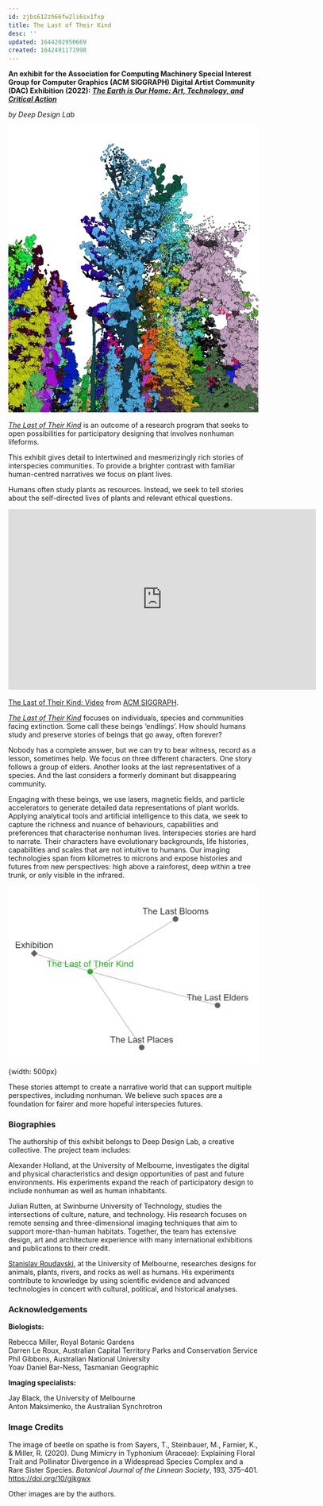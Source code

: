 ```yaml
---
id: zjbs612zh66fw2li6sx1fxp
title: The Last of Their Kind
desc: ''
updated: 1644202950669
created: 1642491171998
---
```




**An exhibit for the Association for Computing Machinery Special Interest Group for Computer Graphics (ACM SIGGRAPH) Digital Artist Community (DAC) Exhibition (2022): [_The Earth is Our Home: Art, Technology, and Critical Action_](https://earth-our-home.siggraph.org/)**

_by Deep Design Lab_

![](/assets/images/2022-01-21-23-55-00.png)

[_The Last of Their Kind_](https://earth-our-home.siggraph.org/the-last-of-their-kind/) is an outcome of a research program that seeks to open possibilities for participatory designing that involves nonhuman lifeforms. 

This exhibit gives detail to intertwined and mesmerizingly rich stories of interspecies communities. To provide a brighter contrast with familiar human-centred narratives we focus on plant lives.

Humans often study plants as resources. Instead, we seek to tell stories about the self-directed lives of plants and relevant ethical questions. 

<iframe src="https://player.vimeo.com/video/668734194?h=247b2640f0&color=A5CE46" width="620" height="364" frameborder="0" allow="autoplay; fullscreen; picture-in-picture" allowfullscreen></iframe>
<p><a href="https://vimeo.com/668734194">The Last of Their Kind: Video</a> from <a href="https://vimeo.com/acmsiggraph">ACM SIGGRAPH</a>.</p>

[_The Last of Their Kind_](https://earth-our-home.siggraph.org/the-last-of-their-kind/) focuses on individuals, species and communities facing extinction. Some call these beings ‘endlings’. How should humans study and preserve stories of beings that go away, often forever?

Nobody has a complete answer, but we can try to bear witness, record as a lesson, sometimes help. We focus on three different characters. One story follows a group of elders. Another looks at the last representatives of a species. And the last considers a formerly dominant but disappearing community.

Engaging with these beings, we use lasers, magnetic fields, and particle accelerators to generate detailed data representations of plant worlds. Applying analytical tools and artificial intelligence to this data, we seek to capture the richness and nuance of behaviours, capabilities and preferences that characterise nonhuman lives. Interspecies stories are hard to narrate. Their characters have evolutionary backgrounds, life histories, capabilities and scales that are not intuitive to humans. Our imaging technologies span from kilometres to microns and expose histories and futures from new perspectives: high above a rainforest, deep within a tree trunk, or only visible in the infrared.

![](/assets/images/2022-01-21-18-24-06.png){width: 500px}

These stories attempt to create a narrative world that can support multiple perspectives, including nonhuman. We believe such spaces are a foundation for fairer and more hopeful interspecies futures.

### Biographies

The authorship of this exhibit belongs to Deep Design Lab, a creative collective. The project team includes:

Alexander Holland, at the University of Melbourne, investigates the digital and physical characteristics and design opportunities of past and future environments. His experiments expand the reach of participatory design to include nonhuman as well as human inhabitants.

Julian Rutten, at Swinburne University of Technology, studies the intersections of culture, nature, and technology. His research focuses on remote sensing and three-dimensional imaging techniques that aim to support more-than-human habitats.
Together, the team has extensive design, art and architecture experience with many international exhibitions and publications to their credit.

[Stanislav Roudavski](https://unimelb.academia.edu/StanislavRoudavski), at the University of Melbourne, researches designs for animals, plants, rivers, and rocks as well as humans. His experiments contribute to knowledge by using scientific evidence and advanced technologies in concert with cultural, political, and historical analyses.

### Acknowledgements

**Biologists:**

Rebecca Miller, Royal Botanic Gardens  
Darren Le Roux, Australian Capital Territory Parks and Conservation Service  
Phil Gibbons, Australian National University  
Yoav Daniel Bar-Ness, Tasmanian Geographic

**Imaging specialists:** 

Jay Black, the University of Melbourne  
Anton Maksimenko, the Australian Synchrotron

### Image Credits

The image of beetle on spathe is from Sayers, T., Steinbauer, M., Farnier, K., & Miller, R. (2020). Dung Mimicry in Typhonium (Araceae): Explaining Floral Trait and Pollinator Divergence in a Widespread Species Complex and a Rare Sister Species. _Botanical Journal of the Linnean Society_, 193, 375–401. <https://doi.org/10/gjkgwx>

Other images are by the authors.
